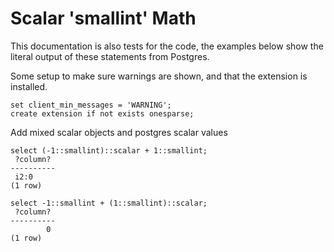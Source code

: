 # Scalar 'smallint' Math

This documentation is also tests for the code, the examples below
show the literal output of these statements from Postgres.

Some setup to make sure warnings are shown, and that the extension
is installed.
``` postgres-console
set client_min_messages = 'WARNING';
create extension if not exists onesparse;
```
Add mixed scalar objects and postgres scalar values
``` postgres-console
select (-1::smallint)::scalar + 1::smallint;
 ?column? 
----------
 i2:0
(1 row)

select -1::smallint + (1::smallint)::scalar;
 ?column? 
----------
        0
(1 row)

```
